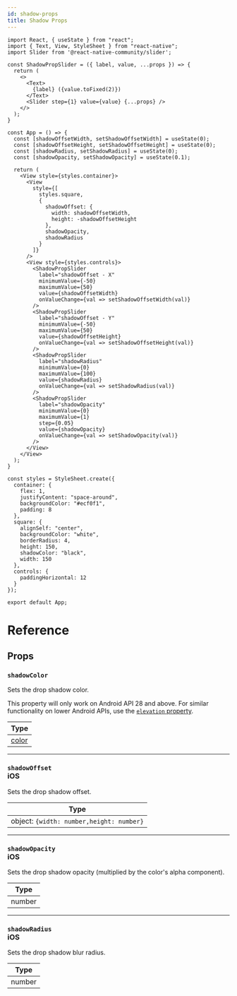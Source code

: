 ```yaml
---
id: shadow-props
title: Shadow Props
---
```


```SnackPlayer name=Shadow%20Props&supportedPlatforms=ios&dependencies=@react-native-community/slider
import React, { useState } from "react";
import { Text, View, StyleSheet } from "react-native";
import Slider from '@react-native-community/slider';

const ShadowPropSlider = ({ label, value, ...props }) => {
  return (
    <>
      <Text>
        {label} ({value.toFixed(2)})
      </Text>
      <Slider step={1} value={value} {...props} />
    </>
  );
}

const App = () => {
  const [shadowOffsetWidth, setShadowOffsetWidth] = useState(0);
  const [shadowOffsetHeight, setShadowOffsetHeight] = useState(0);
  const [shadowRadius, setShadowRadius] = useState(0);
  const [shadowOpacity, setShadowOpacity] = useState(0.1);

  return (
    <View style={styles.container}>
      <View
        style={[
          styles.square,
          {
            shadowOffset: {
              width: shadowOffsetWidth,
              height: -shadowOffsetHeight
            },
            shadowOpacity,
            shadowRadius
          }
        ]}
      />
      <View style={styles.controls}>
        <ShadowPropSlider
          label="shadowOffset - X"
          minimumValue={-50}
          maximumValue={50}
          value={shadowOffsetWidth}
          onValueChange={val => setShadowOffsetWidth(val)}
        />
        <ShadowPropSlider
          label="shadowOffset - Y"
          minimumValue={-50}
          maximumValue={50}
          value={shadowOffsetHeight}
          onValueChange={val => setShadowOffsetHeight(val)}
        />
        <ShadowPropSlider
          label="shadowRadius"
          minimumValue={0}
          maximumValue={100}
          value={shadowRadius}
          onValueChange={val => setShadowRadius(val)}
        />
        <ShadowPropSlider
          label="shadowOpacity"
          minimumValue={0}
          maximumValue={1}
          step={0.05}
          value={shadowOpacity}
          onValueChange={val => setShadowOpacity(val)}
        />
      </View>
    </View>
  );
}

const styles = StyleSheet.create({
  container: {
    flex: 1,
    justifyContent: "space-around",
    backgroundColor: "#ecf0f1",
    padding: 8
  },
  square: {
    alignSelf: "center",
    backgroundColor: "white",
    borderRadius: 4,
    height: 150,
    shadowColor: "black",
    width: 150
  },
  controls: {
    paddingHorizontal: 12
  }
});

export default App;
```

# Reference

## Props

### `shadowColor`

Sets the drop shadow color.

This property will only work on Android API 28 and above. For similar functionality on lower Android APIs, use the [`elevation` property](view-style-props#elevation).

| Type               |
| ------------------ |
| [color](colors.md) |

---

### `shadowOffset` <div class="label ios">iOS</div>

Sets the drop shadow offset.

| Type                                     |
| ---------------------------------------- |
| object: `{width: number,height: number}` |

---

### `shadowOpacity` <div class="label ios">iOS</div>

Sets the drop shadow opacity (multiplied by the color's alpha component).

| Type   |
| ------ |
| number |

---

### `shadowRadius` <div class="label ios">iOS</div>

Sets the drop shadow blur radius.

| Type   |
| ------ |
| number |
